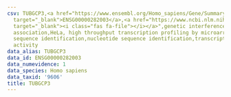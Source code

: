 ```yaml
---
csv: TUBGCP3,<a href="https://www.ensembl.org/Homo_sapiens/Gene/Summary?db=core;g=ENSG00000282003"
  target="_blank">ENSG00000282003</a>,<a href="https://www.ncbi.nlm.nih.gov/pubmed/17216044"
  target="_blank"><i class="fas fa-file"></i></a>",genetic interference,functional
  association,HeLa, high throughput transcription profiling by microarray,nucleotide
  sequence identification,nucleotide sequence identification,transcriptional regulation,down-regulates
  activity
data_alias: TUBGCP3
data_id: ENSG00000282003
data_numevidence: 1
data_species: Homo sapiens
data_taxid: '9606'
title: TUBGCP3
---
```

